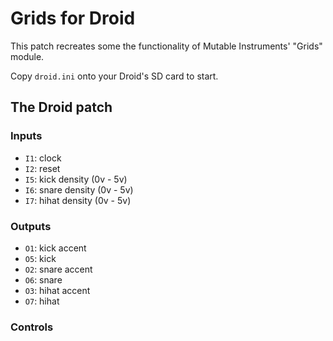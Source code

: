 # Grids for Droid

This patch recreates some the functionality of Mutable Instruments' "Grids" module.

Copy `droid.ini` onto your Droid's SD card to start.

## The Droid patch

### Inputs

* `I1`: clock
* `I2`: reset
* `I5`: kick density (0v - 5v)
* `I6`: snare density (0v - 5v)
* `I7`: hihat density (0v - 5v)

### Outputs

* `O1`: kick accent
* `O5`: kick
* `O2`: snare accent
* `O6`: snare
* `O3`: hihat accent
* `O7`: hihat

### Controls

